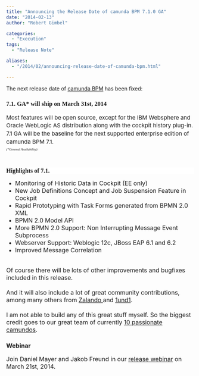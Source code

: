 ```yaml
---
title: "Announcing the Release Date of camunda BPM 7.1.0 GA"
date: "2014-02-13"
author: "Robert Gimbel"

categories:
  - "Execution"
tags: 
  - "Release Note"

aliases:
  - "/2014/02/announcing-release-date-of-camunda-bpm.html"

---
```


<div>
The next release date of <a href="http://www.camunda.org/">camunda BPM</a>&nbsp;has been fixed:<br />
<h3>
<span style="background-color: white; font-family: 'Times New Roman', Times, FreeSerif, serif;">7.1. GA* will ship on March 31</span><span style="background-color: white; font-family: 'Times New Roman', Times, FreeSerif, serif;">st,</span><span style="background-color: white; font-family: 'Times New Roman', Times, FreeSerif, serif;">&nbsp;2014</span></h3>
<div>
<span style="font-family: inherit;"><span style="background-color: white; font-size: 15px; line-height: 21.559999465942383px;">Most features will be open source, except for the IBM Websphere and Oracle WebLogic&nbsp;</span><span style="background-color: white; font-size: 15px; line-height: 21.559999465942383px;">AS</span><span style="background-color: white; font-size: 15px; line-height: 21.559999465942383px;">&nbsp;</span><span style="background-color: white; font-size: 15px; line-height: 21.559999465942383px;">distribution along with the cockpit history plug-in.</span></span></div>
<div>
<span style="font-family: inherit;"><span style="background-color: white; font-size: 15px; line-height: 21.559999465942383px;">7.1 GA will be the baseline for the next </span><a href="http://www.camunda.org/support.html" style="background-color: white; font-size: 15px; line-height: 21.559999465942383px; text-decoration: none;">supported enterprise edition</a><span style="background-color: white; font-size: 15px; line-height: 21.559999465942383px;">&nbsp;of camunda BPM 7.1.</span></span><br />
<i style="background-color: white; font-family: 'Times New Roman', Times, FreeSerif, serif; font-size: 15px; line-height: 21.559999465942383px;"><span style="font-size: xx-small;">(*General Availability)</span></i><br />
<i style="background-color: white; font-family: 'Times New Roman', Times, FreeSerif, serif; font-size: 15px; line-height: 21.559999465942383px;"><span style="font-size: xx-small;"></span></i><br />
<a name='more'></a></div>
<div>
<h3 style="background-color: white; font-family: 'Times New Roman', Times, FreeSerif, serif; margin: 20px 0px 0px; position: relative;">
<span style="font-size: medium;">Highlights of 7.1.</span></h3>
</div>
<div>
<ul>
<li><span style="font-size: medium;">Monitoring of Historic Data in Cockpit (EE only)</span></li>
<li><span style="font-size: medium;">New&nbsp;Job Definitions Concept and&nbsp;Job Suspension Feature in Cockpit</span></li>
<li><span style="font-size: medium;">Rapid Prototyping with Task Forms generated from BPMN 2.0 XML</span></li>
<li><span style="font-size: medium;">BPMN 2.0 Model API</span></li>
<li><span style="font-size: medium;">More BPMN 2.0 Support: Non Interrupting Message Event Subprocess</span></li>
<li><span style="font-size: medium;">Webserver Support: Weblogic 12c, JBoss EAP 6.1 and 6.2</span></li>
<li><span style="font-size: medium;">Improved Message Correlation</span></li>
</ul>
<div>
<span style="font-size: medium;"><br /></span></div>
</div>
<div>
<span style="font-size: medium;">Of course there will be lots of other improvements and bugfixes included in this release.</span></div>
<div>
<span style="font-size: medium;"><br /></span></div>
<div>
<span style="font-size: medium;">And it will also include a lot of great community contributions, among many others from <a href="http://camunda.com/bpm/references/single.php?cust=122">Zalando </a>and <a href="http://camunda.com/bpm/references/single.php?cust=147">1und1</a>.</span><br />
<span style="font-size: medium;"><br /></span>
<span style="font-size: medium;">I am not able to build any of this great stuff myself. So the biggest credit goes to our great team of currently <a href="http://camunda.org/community/team.html">10 passionate camundos</a>.</span><br />
<h3>
<span style="font-size: medium;">Webinar</span></h3>
</div>
<div>
<span style="font-size: medium;">Join Daniel Mayer and Jakob Freund in our <a href="http://www.camunda.com/webinar/2014-03/">release webinar</a> on March&nbsp;</span><span style="font-size: medium;">21st</span><span style="font-size: medium;">, 2014.</span></div>
</div>